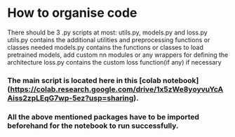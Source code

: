 # How to organise code 

There should be 3 .py scripts at most: utils.py, models.py and loss.py 
utils.py contains the additional utilities and preprocessing functions or classes needed 
models.py contains the functions or classes to load pretrained models, add custom nn modules or any wrappers for defining the architecture 
loss.py contains the custom loss function(if any) if necessary 

### The main script is located here in this [colab notebook] (https://colab.research.google.com/drive/1x5zWe8yoyvuYcAAiss2zpLEqG7wp-5ez?usp=sharing). 
### All the above mentioned packages have to be imported beforehand for the notebook to run successfully. 
